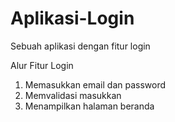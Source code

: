# Aplikasi-Login
Sebuah aplikasi dengan fitur login

Alur Fitur Login

1. Memasukkan email dan password
2. Memvalidasi masukkan
3. Menampilkan halaman beranda
